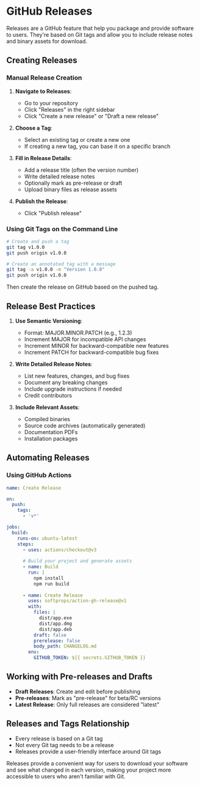 # GitHub Releases

Releases are a GitHub feature that help you package and provide software to users. They're based on Git tags and allow you to include release notes and binary assets for download.

## Creating Releases

### Manual Release Creation

1. **Navigate to Releases**:
   - Go to your repository
   - Click "Releases" in the right sidebar
   - Click "Create a new release" or "Draft a new release"

2. **Choose a Tag**:
   - Select an existing tag or create a new one
   - If creating a new tag, you can base it on a specific branch

3. **Fill in Release Details**:
   - Add a release title (often the version number)
   - Write detailed release notes
   - Optionally mark as pre-release or draft
   - Upload binary files as release assets

4. **Publish the Release**:
   - Click "Publish release"

### Using Git Tags on the Command Line

```bash
# Create and push a tag
git tag v1.0.0
git push origin v1.0.0

# Create an annotated tag with a message
git tag -a v1.0.0 -m "Version 1.0.0"
git push origin v1.0.0
```

Then create the release on GitHub based on the pushed tag.

## Release Best Practices

1. **Use Semantic Versioning**:
   - Format: MAJOR.MINOR.PATCH (e.g., 1.2.3)
   - Increment MAJOR for incompatible API changes
   - Increment MINOR for backward-compatible new features
   - Increment PATCH for backward-compatible bug fixes

2. **Write Detailed Release Notes**:
   - List new features, changes, and bug fixes
   - Document any breaking changes
   - Include upgrade instructions if needed
   - Credit contributors

3. **Include Relevant Assets**:
   - Compiled binaries
   - Source code archives (automatically generated)
   - Documentation PDFs
   - Installation packages

## Automating Releases

### Using GitHub Actions

```yaml
name: Create Release

on:
  push:
    tags:
      - 'v*'

jobs:
  build:
    runs-on: ubuntu-latest
    steps:
      - uses: actions/checkout@v3
      
      # Build your project and generate assets
      - name: Build
        run: |
          npm install
          npm run build
      
      - name: Create Release
        uses: softprops/action-gh-release@v1
        with:
          files: |
            dist/app.exe
            dist/app.dmg
            dist/app.deb
          draft: false
          prerelease: false
          body_path: CHANGELOG.md
        env:
          GITHUB_TOKEN: ${{ secrets.GITHUB_TOKEN }}
```

## Working with Pre-releases and Drafts

- **Draft Releases**: Create and edit before publishing
- **Pre-releases**: Mark as "pre-release" for beta/RC versions
- **Latest Release**: Only full releases are considered "latest"

## Releases and Tags Relationship

- Every release is based on a Git tag
- Not every Git tag needs to be a release
- Releases provide a user-friendly interface around Git tags

Releases provide a convenient way for users to download your software and see what changed in each version, making your project more accessible to users who aren't familiar with Git.